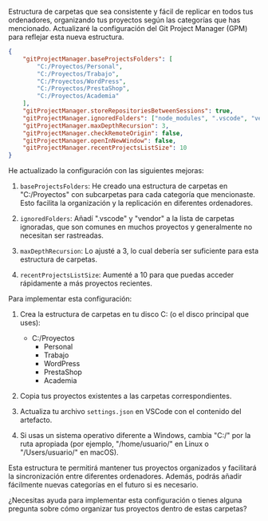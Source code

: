 Estructura de carpetas que sea consistente y fácil de replicar en todos tus ordenadores, organizando tus proyectos según las categorías que has mencionado. Actualizaré la configuración del Git Project Manager (GPM) para reflejar esta nueva estructura.



```json
{
    "gitProjectManager.baseProjectsFolders": [
        "C:/Proyectos/Personal",
        "C:/Proyectos/Trabajo",
        "C:/Proyectos/WordPress",
        "C:/Proyectos/PrestaShop",
        "C:/Proyectos/Academia"
    ],
    "gitProjectManager.storeRepositoriesBetweenSessions": true,
    "gitProjectManager.ignoredFolders": ["node_modules", ".vscode", "vendor"],
    "gitProjectManager.maxDepthRecursion": 3,
    "gitProjectManager.checkRemoteOrigin": false,
    "gitProjectManager.openInNewWindow": false,
    "gitProjectManager.recentProjectsListSize": 10
}

```

He actualizado la configuración con las siguientes mejoras:

1. `baseProjectsFolders`: He creado una estructura de carpetas en "C:/Proyectos" con subcarpetas para cada categoría que mencionaste. Esto facilita la organización y la replicación en diferentes ordenadores.

2. `ignoredFolders`: Añadí ".vscode" y "vendor" a la lista de carpetas ignoradas, que son comunes en muchos proyectos y generalmente no necesitan ser rastreadas.

3. `maxDepthRecursion`: Lo ajusté a 3, lo cual debería ser suficiente para esta estructura de carpetas.

4. `recentProjectsListSize`: Aumenté a 10 para que puedas acceder rápidamente a más proyectos recientes.

Para implementar esta configuración:

1. Crea la estructura de carpetas en tu disco C: (o el disco principal que uses):
   - C:/Proyectos
     - Personal
     - Trabajo
     - WordPress
     - PrestaShop
     - Academia

2. Copia tus proyectos existentes a las carpetas correspondientes.

3. Actualiza tu archivo `settings.json` en VSCode con el contenido del artefacto.

4. Si usas un sistema operativo diferente a Windows, cambia "C:/" por la ruta apropiada (por ejemplo, "/home/usuario/" en Linux o "/Users/usuario/" en macOS).

Esta estructura te permitirá mantener tus proyectos organizados y facilitará la sincronización entre diferentes ordenadores. Además, podrás añadir fácilmente nuevas categorías en el futuro si es necesario.

¿Necesitas ayuda para implementar esta configuración o tienes alguna pregunta sobre cómo organizar tus proyectos dentro de estas carpetas?